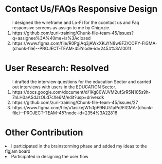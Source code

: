 <h1>Contact Us/FAQs Responsive Design</h1>
<ol>I designed the wireframe and Lo-Fi for the ccontact us and Faq responsive screens as assign to me by Chigozie.  
      <li> https://github.com/zuri-training/Chunk-file-team-45/issues?q=assignee%3A%40me+is%3Aclosed
             <li> https://www.figma.com/file/R0PgiAq3jAWxXKuYN8w8FZ/COPY-FIGMA-(chunk-file)--PROJECT-TEAM-45?node-id=2454%3A10011
      </ol>
<h1> User Research: Resolved </h1>
  <ol> I drafted the interview questions for the education Sector and carried out interviews with users in the EDUCATION Sector.
    <li>https://docs.google.com/document/d/1Kg80WJVM2ufSrR5N105s9h-7nLH0aASdJzOLd7cXe6M/edit?usp=drivesdk
      <li>https://github.com/zuri-training/Chunk-file-team-45/issues/27
            <li>https://www.figma.com/file/u1asikejW1s1pF9NU51pPd/FIGMA-(chunk-file)--PROJECT-TEAM-45?node-id=2354%3A22818
        </ol>
<h1>Other Contribution </h1>
<li> I participated in the brainstorming phase and added my ideas to the figjam board
      <li> Participated in designing the user flow
            
